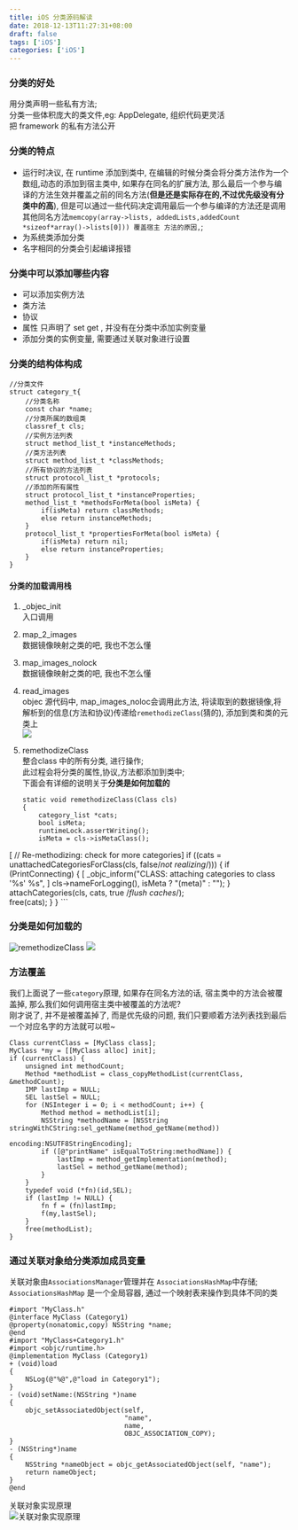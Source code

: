 ```yaml
---
title: iOS 分类源码解读
date: 2018-12-13T11:27:31+08:00 
draft: false
tags: ['iOS']
categories: ['iOS']
---
```


### 分类的好处

用分类声明一些私有方法;  
分类一些体积庞大的类文件,eg: AppDelegate, 组织代码更灵活  
把 framework 的私有方法公开

### 分类的特点

*   运行时决议, 在 runtime 添加到类中, 在编辑的时候分类会将分类方法作为一个数组,动态的添加到宿主类中, 如果存在同名的扩展方法, 那么最后一个参与编译的方法生效并覆盖之前的同名方法(**但是还是实际存在的,不过优先级没有分类中的高**), 但是可以通过一些代码决定调用最后一个参与编译的方法还是调用其他同名方法`memcopy(array->lists, addedLists,addedCount *sizeof*array()->lists[0])) 覆盖宿主 方法的原因,`;
*   为系统类添加分类
*   名字相同的分类会引起编译报错

### 分类中可以添加哪些内容

*   可以添加实例方法
*   类方法
*   协议
*   属性 只声明了 set get , 并没有在分类中添加实例变量
*   添加分类的实例变量, 需要通过关联对象进行设置

### 分类的结构体构成

```text
//分类文件
struct category_t{
    //分类名称
    const char *name;
    //分类所属的数组类
    classref_t cls;
    //实例方法列表
    struct method_list_t *instanceMethods;
    //类方法列表
    struct method_list_t *classMethods;
    //所有协议的方法列表
    struct protocol_list_t *protocols;
    //添加的所有属性
    struct protocol_list_t *instanceProperties;
    method_list_t *methodsForMeta(bool isMeta) {
        if(isMeta) return classMethods;
        else return instanceMethods;
    }
    protocol_list_t *propertiesForMeta(bool isMeta) {
        if(isMeta) return nil;
        else return instanceProperties;
    }
}
```

#### 分类的加载调用栈

1.  \_objec\_init  
    入口调用
    
2.  map\_2\_images  
    数据镜像映射之类的吧, 我也不怎么懂
    
3.  map\_images\_nolock  
    数据镜像映射之类的吧, 我也不怎么懂
    
4.  read\_images  
    objec 源代码中, map\_images\_noloc会调用此方法, 将读取到的数据镜像,将解析到的信息(方法和协议)传递给`remethodizeClass`(猜的), 添加到类和类的元类上  
    ![](https://img.52smile.vip/2018-12-13-070041.jpg)
    
5.  remethodizeClass  
    整合class 中的所有分类, 进行操作;  
    此过程会将分类的属性,协议,方法都添加到类中;  
    下面会有详细的说明关于**分类是如何加载的**
    
    ```text
    static void remethodizeClass(Class cls)
    {
        category_list *cats;
        bool isMeta;
        runtimeLock.assertWriting();
        isMeta = cls->isMetaClass();
 [       // Re-methodizing: check for more categories]
        if ((cats = unattachedCategoriesForClass(cls, false/*not realizing*/))) {
            if (PrintConnecting) {
 [               _objc_inform("CLASS: attaching categories to class '%s' %s", ]
                             cls->nameForLogging(), isMeta ? "(meta)" : "");
            }
            attachCategories(cls, cats, true /*flush caches*/);        
            free(cats);
        }
    }
    ```
    

### 分类是如何加载的

![remethodizeClass](https://img.52smile.vip/2018-12-13-072228.jpg) ![](https://img.52smile.vip/2018-12-13-073451.jpg)

### 方法覆盖

我们上面说了一些`category`原理, 如果存在同名方法的话, 宿主类中的方法会被覆盖掉, 那么我们如何调用宿主类中被覆盖的方法呢?  
刚才说了, 并不是被覆盖掉了, 而是优先级的问题, 我们只要顺着方法列表找到最后一个对应名字的方法就可以啦~

```text
Class currentClass = [MyClass class];
MyClass *my = [[MyClass alloc] init];
if (currentClass) {
    unsigned int methodCount;
    Method *methodList = class_copyMethodList(currentClass, &methodCount);
    IMP lastImp = NULL;
    SEL lastSel = NULL;
    for (NSInteger i = 0; i < methodCount; i++) {
        Method method = methodList[i];
        NSString *methodName = [NSString stringWithCString:sel_getName(method_getName(method))
                                        encoding:NSUTF8StringEncoding];
        if ([@"printName" isEqualToString:methodName]) {
            lastImp = method_getImplementation(method);
            lastSel = method_getName(method);
        }
    }
    typedef void (*fn)(id,SEL);
    if (lastImp != NULL) {
        fn f = (fn)lastImp;
        f(my,lastSel);
    }
    free(methodList);
}
```

### 通过关联对象给分类添加成员变量

关联对象由`AssociationsManager`管理并在 `AssociationsHashMap`中存储;  
`AssociationsHashMap` 是一个全局容器, 通过一个映射表来操作到具体不同的类

```text
#import "MyClass.h"
@interface MyClass (Category1)
@property(nonatomic,copy) NSString *name;
@end
#import "MyClass+Category1.h"
#import <objc/runtime.h>
@implementation MyClass (Category1)
+ (void)load
{
    NSLog(@"%@",@"load in Category1");
}
- (void)setName:(NSString *)name
{
    objc_setAssociatedObject(self,
                             "name",
                             name,
                             OBJC_ASSOCIATION_COPY);
}
- (NSString*)name
{
    NSString *nameObject = objc_getAssociatedObject(self, "name");
    return nameObject;
}
@end
```

关联对象实现原理  
![关联对象实现原理](https://img.52smile.vip/2018-12-13-083719.jpg)
